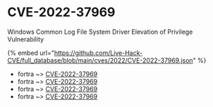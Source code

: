 # CVE-2022-37969

Windows Common Log File System Driver Elevation of Privilege Vulnerability

{% embed url="https://github.com/Live-Hack-CVE/full_database/blob/main/cves/2022/CVE-2022-37969.json" %}


* fortra ~> [CVE-2022-37969](https://www.alice-snow.ru/2022/database/cve-2022-37969/cve-2022-37969-fortra)
* fortra ~> [CVE-2022-37969](https://www.alice-snow.ru/2022/database/cve-2022-37969/cve-2022-37969-fortra)
* fortra ~> [CVE-2022-37969](https://www.alice-snow.ru/2022/database/cve-2022-37969/cve-2022-37969-fortra)
* fortra ~> [CVE-2022-37969](https://www.alice-snow.ru/2022/database/cve-2022-37969/cve-2022-37969-fortra)